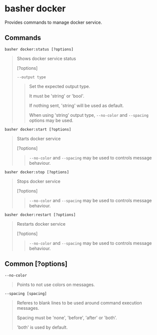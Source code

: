 # basher docker

Provides commands to manage docker service.

## Commands

`basher docker:status [?options]`

> Shows docker service status
>
> [?options]
>
> `--output type`
>
> > Set the expected output type.
> >
> > It must be 'string' or 'bool'.
> >
> > If nothing sent, 'string' will be used as default.
> >
> > When using 'string' output type, `--no-color` and `--spacing` options may be used.

`basher docker:start [?options]`

> Starts docker service
>
> [?options]
>
> > `--no-color` and `--spacing` may be used to controls message behaviour.

`basher docker:stop [?options]`

> Stops docker service
>
> [?options]
>
> > `--no-color` and `--spacing` may be used to controls message behaviour.

`basher docker:restart [?options]`

> Restarts docker service
>
> [?options]
>
> > `--no-color` and `--spacing` may be used to controls message behaviour.

## Common [?options]

`--no-color`

> Points to not use colors on messages.

`--spacing [spacing]`

> Referes to blank lines to be used around command execution messages.
>
> Spacing must be 'none', 'before', 'after' or 'both'.
>
> 'both' is used by default.
